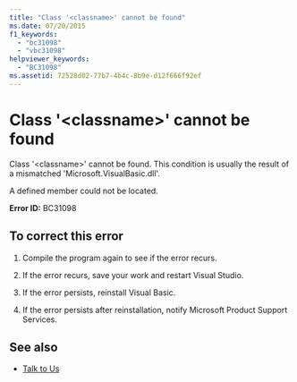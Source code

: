 ```yaml
---
title: "Class '<classname>' cannot be found"
ms.date: 07/20/2015
f1_keywords: 
  - "bc31098"
  - "vbc31098"
helpviewer_keywords: 
  - "BC31098"
ms.assetid: 72528d02-77b7-4b4c-8b9e-d12f666f92ef
---
```

# Class '\<classname>' cannot be found
Class '\<classname>' cannot be found. This condition is usually the result of a mismatched 'Microsoft.VisualBasic.dll'.  
  
 A defined member could not be located.  
  
 **Error ID:** BC31098  
  
## To correct this error  
  
1. Compile the program again to see if the error recurs.  
  
2. If the error recurs, save your work and restart Visual Studio.  
  
3. If the error persists, reinstall Visual Basic.  
  
4. If the error persists after reinstallation, notify Microsoft Product Support Services.  
  
## See also

- [Talk to Us](/visualstudio/ide/feedback-options)
